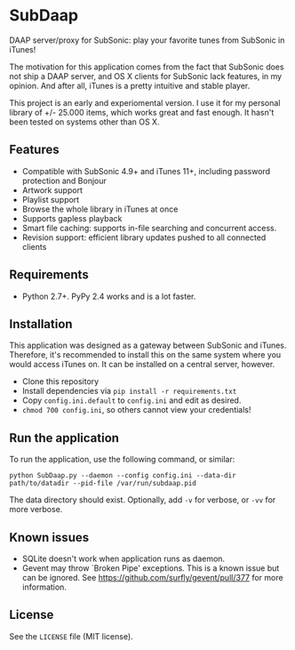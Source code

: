 # SubDaap
DAAP server/proxy for SubSonic: play your favorite tunes from SubSonic in iTunes!

The motivation for this application comes from the fact that SubSonic does not ship a DAAP server, and OS X clients for SubSonic lack features, in my opinion. And after all, iTunes is a pretty intuitive and stable player.

This project is an early and experiomental version. I use it for my personal library of +/- 25.000 items, which works great and fast enough. It hasn't been tested on systems other than OS X.

## Features
* Compatible with SubSonic 4.9+ and iTunes 11+, including password protection and Bonjour
* Artwork support
* Playlist support
* Browse the whole library in iTunes at once
* Supports gapless playback
* Smart file caching: supports in-file searching and concurrent access.
* Revision support: efficient library updates pushed to all connected clients

## Requirements
* Python 2.7+. PyPy 2.4 works and is a lot faster.

## Installation
This application was designed as a gateway between SubSonic and iTunes. Therefore, it's recommended to install this on the same system where you would access iTunes on. It can be installed on a central server, however.

* Clone this repository
* Install dependencies via `pip install -r requirements.txt`
* Copy `config.ini.default` to `config.ini` and edit as desired.
* `chmod 700 config.ini`, so others cannot view your credentials!

## Run the application
To run the application, use the following command, or similar:

```
python SubDaap.py --daemon --config config.ini --data-dir path/to/datadir --pid-file /var/run/subdaap.pid
```

The data directory should exist. Optionally, add `-v` for verbose, or `-vv` for
more verbose.

## Known issues
* SQLite doesn't work when application runs as daemon.
* Gevent may throw `Broken Pipe' exceptions. This is a known issue but can be ignored. See https://github.com/surfly/gevent/pull/377 for more information.

## License
See the `LICENSE` file (MIT license).
